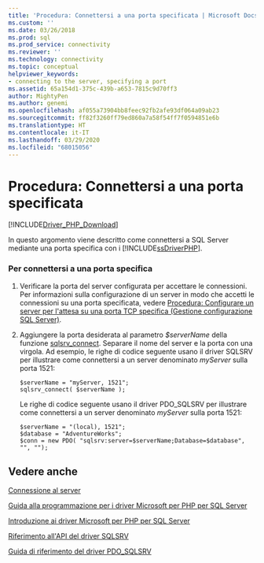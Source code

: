 ```yaml
---
title: 'Procedura: Connettersi a una porta specificata | Microsoft Docs'
ms.custom: ''
ms.date: 03/26/2018
ms.prod: sql
ms.prod_service: connectivity
ms.reviewer: ''
ms.technology: connectivity
ms.topic: conceptual
helpviewer_keywords:
- connecting to the server, specifying a port
ms.assetid: 65a154d1-375c-439b-a653-7815c9d70ff3
author: MightyPen
ms.author: genemi
ms.openlocfilehash: af055a73904bb8feec92fb2afe93df064a09ab23
ms.sourcegitcommit: ff82f3260ff79ed860a7a58f54ff7f0594851e6b
ms.translationtype: HT
ms.contentlocale: it-IT
ms.lasthandoff: 03/29/2020
ms.locfileid: "68015056"
---
```

# <a name="how-to-connect-on-a-specified-port"></a>Procedura: Connettersi a una porta specificata
[!INCLUDE[Driver_PHP_Download](../../includes/driver_php_download.md)]

In questo argomento viene descritto come connettersi a SQL Server mediante una porta specifica con i [!INCLUDE[ssDriverPHP](../../includes/ssdriverphp_md.md)].  
  
### <a name="to-connect-on-a-specified-port"></a>Per connettersi a una porta specifica  
  
1.  Verificare la porta del server configurata per accettare le connessioni. Per informazioni sulla configurazione di un server in modo che accetti le connessioni su una porta specificata, vedere [Procedura: Configurare un server per l'attesa su una porta TCP specifica (Gestione configurazione SQL Server)](../../database-engine/configure-windows/configure-a-server-to-listen-on-a-specific-tcp-port.md).  
  
2.  Aggiungere la porta desiderata al parametro *$serverName* della funzione [sqlsrv_connect](../../connect/php/sqlsrv-connect.md). Separare il nome del server e la porta con una virgola. Ad esempio, le righe di codice seguente usano il driver SQLSRV per illustrare come connettersi a un server denominato *myServer* sulla porta 1521:  
  
    ```  
    $serverName = "myServer, 1521";  
    sqlsrv_connect( $serverName );  
    ```  
  
    Le righe di codice seguente usano il driver PDO_SQLSRV per illustrare come connettersi a un server denominato *myServer* sulla porta 1521:  
  
    ```  
    $serverName = "(local), 1521";  
    $database = "AdventureWorks";  
    $conn = new PDO( "sqlsrv:server=$serverName;Database=$database", "", "");  
    ```  
  
## <a name="see-also"></a>Vedere anche  
[Connessione al server](../../connect/php/connecting-to-the-server.md)

[Guida alla programmazione per i driver Microsoft per PHP per SQL Server](../../connect/php/programming-guide-for-php-sql-driver.md)

[Introduzione ai driver Microsoft per PHP per SQL Server](../../connect/php/getting-started-with-the-php-sql-driver.md)

[Riferimento all'API del driver SQLSRV](../../connect/php/sqlsrv-driver-api-reference.md)

[Guida di riferimento del driver PDO_SQLSRV](../../connect/php/pdo-sqlsrv-driver-reference.md)  
  
